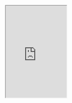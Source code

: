 <html>
<body>
<iframe width="200" height="300" src="https://youtu.be/LWEBcN2o7Pc"></iframe?
</body>
</html>
